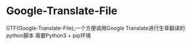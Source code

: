 # Google-Translate-File
GTF(Google-Translate-File),一个方便调用Google Translate进行生草翻译的python脚本
需要Python3 + pip环境
